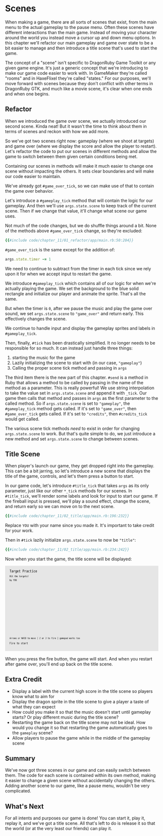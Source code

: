 # Scenes

When making a game, there are all sorts of scenes that exist, from the main menu to the actual gameplay to the pause menu. Often these scenes have different interactions than the main game. Instead of moving your character around the world you instead move a cursor up and down menu options. In this chapter we'll refactor our main gameplay and game over state to be a bit easier to manage and then introduce a title scene that's used to start the game.

The concept of a "scene" isn't specific to DragonRuby Game Toolkit or any given game engine. It's just a generic concept that we're introducing to make our game code easier to work with. In GameMaker they're called "rooms" and in HaxeFlixel they're called "states." For our purposes, we'll move forward with scenes because they don't conflict with other terms in DragonRuby GTK, and much like a movie scene, it's clear when one ends and when one begins.

## Refactor

When we introduced the game over scene, we actually introduced our second scene. Kinda neat! But it wasn't the time to think about them in terms of scenes and reckon with how we add more.

So we've got two scenes right now: gameplay (where we shoot at targets) and game over (where we display the score and allow the player to restart). Let's refactor the code to put our scenes in different methods and allow the game to switch between them given certain conditions being met.

Containing our scenes in methods will make it much easier to change one scene without impacting the others. It sets clear boundaries and will make our code easier to maintain.

We've already got `#game_over_tick`, so we can make use of that to contain the game over behavior.

Let's introduce a `#gameplay_tick` method that will contain the logic for our gameplay. And then we'll use `args.state.scene` to keep track of the current scene. Then if we change that value, it'll change what scene our game uses.

Not much of the code changes, but we do shuffle things around a bit. None of the methods above `#game_over_tick` change, so they're excluded:

``` ruby
{{#include code/chapter_11/01_refactor/app/main.rb:50:204}}
```

`#game_over_tick` is the same except for the addition of:

``` ruby
args.state.timer -= 1
```

We need to continue to subtract from the timer in each tick since we rely upon it for when we accept input to restart the game.

We introduce `#gameplay_tick` which contains all of our logic for when we're actually playing the game. We set the background to the blue solid rectangle and initialize our player and animate the sprite. That's all the same.

But when the timer is `0`, after we pause the music and play the game over sound, we set `args.state.scene` to `"game_over"` and return early. This effectively changes the scene.

We continue to handle input and display the gameplay sprites and labels in `#gameplay_tick`.

Then, finally, `#tick` has been drastically simplified. It no longer needs to be responsible for so much. It can instead just handle three things:

1. starting the music for the game
2. Lazily initializing the scene to start with (in our case, `"gameplay"`)
3. Calling the proper scene tick method and passing in `args`

The third item there is the new part of this chapter. `#send` is a method in Ruby that allows a method to be called by passing in the name of the method as a parameter. This is really powerful! We use string interpolation to take the value set in `args.state.scene` and append it with `_tick`. Our game then calls that method and passes in `args` as the first parameter to the called method. So if `args.state.scene` is set to `"gameplay"`, the `#gameplay_tick` method gets called. If it's set to `"game_over"`, then `#game_over_tick` gets called. If it's set to `"credits"`, then `#credits_tick` would get called.

The various scene tick methods _need_ to exist in order for changing `args.state.scene` to work. But that's quite simple to do, we just introduce a new method and set `args.state.scene` to change between scenes.

## Title Scene

When player's launch our game, they get dropped right into the gameplay. This can be a bit jarring, so let's introduce a new scene that displays the title of the game, controls, and let's them press a button to start.

In our game code, let's introduce `#title_tick` that takes `args` as its only parameter, just like our other `*_tick` methods for our scenes. In `#title_tick`, we'll render some labels and look for input to start our game. If the fireball input is pressed, we'll play a sound effect, change the scene, and return early so we can move on to the next scene.

``` ruby
{{#include code/chapter_11/02_title/app/main.rb:196:232}}
```

Replace `YOU` with your name since you made it. It's important to take credit for your work.

Then in `#tick` lazily initialize `args.state.scene` to now be `"title"`:

``` ruby
{{#include code/chapter_11/02_title/app/main.rb:234:242}}
```

Now when you start the game, the title scene will be displayed:

![black text on gray background that reads 'Target Practice' with instructions on how to play](./img/c11-title.jpg)

When you press the fire button, the game will start. And when you restart after game over, you'll end up back on the title scene.

## Extra Credit

- Display a label with the current high score in the title scene so players know what to aim for
- Display the dragon sprite in the title scene to give a player a taste of what they can expect
- How could you make it so that the music doesn't start until gameplay starts? Or play different music during the title scene?
- Restarting the game back on the title scene may not be ideal. How would you change it so that restarting the game automatically goes to the `gameplay` scene?
- Allow players to pause the game while in the middle of the gameplay scene

## Summary

We've now got three scenes in our game and can easily switch between them. The code for each scene is contained within its own method, making it easier to change a given scene without accidentally changing the others. Adding another scene to our game, like a pause menu, wouldn't be very complicated.

## What's Next

For all intents and purposes our game is done! You can start it, play it, replay it, and we've got a title scene. All that's left to do is release it so that the world (or at the very least our friends) can play it.

